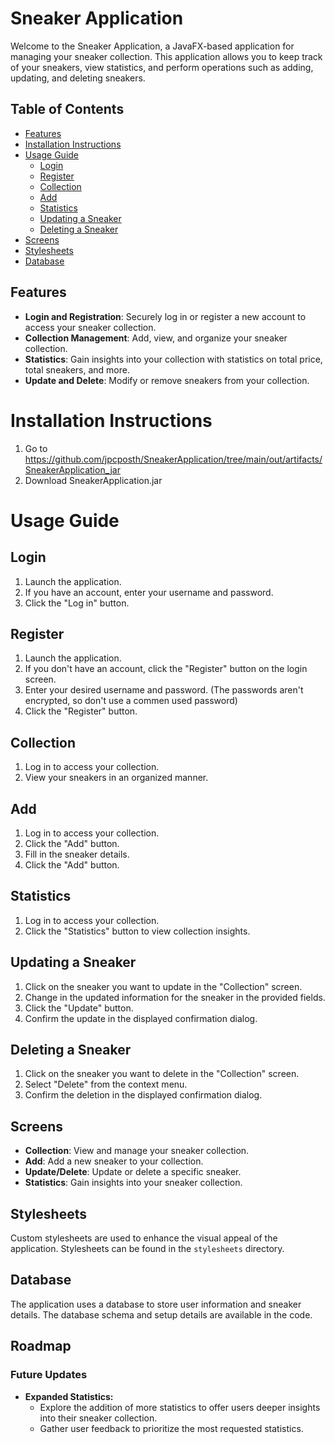 # Sneaker Application

Welcome to the Sneaker Application, a JavaFX-based application for managing your sneaker collection. This application allows you to keep track of your sneakers, view statistics, and perform operations such as adding, updating, and deleting sneakers.

## Table of Contents

- [Features](#features)
- [Installation Instructions](#installation-instructions)
- [Usage Guide](#usage-guide)
  - [Login](#login)
  - [Register](#register)
  - [Collection](#collection)
  - [Add](#add)
  - [Statistics](#statistics)
  - [Updating a Sneaker](#updating-a-sneaker)
  - [Deleting a Sneaker](#deleting-a-sneaker)
- [Screens](#screens)
- [Stylesheets](#stylesheets)
- [Database](#database)

## Features

- **Login and Registration**: Securely log in or register a new account to access your sneaker collection.
- **Collection Management**: Add, view, and organize your sneaker collection.
- **Statistics**: Gain insights into your collection with statistics on total price, total sneakers, and more.
- **Update and Delete**: Modify or remove sneakers from your collection.

# Installation Instructions

1. Go to https://github.com/jpcposth/SneakerApplication/tree/main/out/artifacts/SneakerApplication_jar
2. Download SneakerApplication.jar

# Usage Guide

## Login

1. Launch the application.
2. If you have an account, enter your username and password.
3. Click the "Log in" button.

## Register

1. Launch the application.
2. If you don't have an account, click the "Register" button on the login screen.
3. Enter your desired username and password. (The passwords aren't encrypted, so don't use a commen used password)
4. Click the "Register" button.

## Collection

1. Log in to access your collection.
2. View your sneakers in an organized manner.

## Add

1. Log in to access your collection.
2. Click the "Add" button.
3. Fill in the sneaker details.
4. Click the "Add" button.

## Statistics

1. Log in to access your collection.
2. Click the "Statistics" button to view collection insights.

## Updating a Sneaker

1. Click on the sneaker you want to update in the "Collection" screen.
2. Change in the updated information for the sneaker in the provided fields.
3. Click the "Update" button.
4. Confirm the update in the displayed confirmation dialog.

## Deleting a Sneaker

1. Click on the sneaker you want to delete in the "Collection" screen.
2. Select "Delete" from the context menu.
3. Confirm the deletion in the displayed confirmation dialog.

## Screens

- **Collection**: View and manage your sneaker collection.
- **Add**: Add a new sneaker to your collection.
- **Update/Delete**: Update or delete a specific sneaker.
- **Statistics**: Gain insights into your sneaker collection.

## Stylesheets

Custom stylesheets are used to enhance the visual appeal of the application. Stylesheets can be found in the `stylesheets` directory.

## Database

The application uses a database to store user information and sneaker details. The database schema and setup details are available in the code.

## Roadmap

### Future Updates

- **Expanded Statistics:**
  - Explore the addition of more statistics to offer users deeper insights into their sneaker collection.
  - Gather user feedback to prioritize the most requested statistics.
